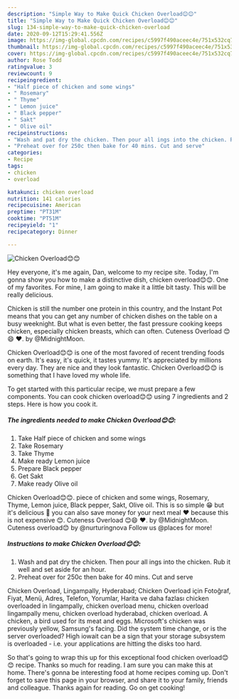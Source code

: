 ```yaml
---
description: "Simple Way to Make Quick Chicken Overload😊😊"
title: "Simple Way to Make Quick Chicken Overload😊😊"
slug: 134-simple-way-to-make-quick-chicken-overload
date: 2020-09-12T15:29:41.556Z
image: https://img-global.cpcdn.com/recipes/c5997f490aceec4e/751x532cq70/chicken-overload😊😊-recipe-main-photo.jpg
thumbnail: https://img-global.cpcdn.com/recipes/c5997f490aceec4e/751x532cq70/chicken-overload😊😊-recipe-main-photo.jpg
cover: https://img-global.cpcdn.com/recipes/c5997f490aceec4e/751x532cq70/chicken-overload😊😊-recipe-main-photo.jpg
author: Rose Todd
ratingvalue: 3
reviewcount: 9
recipeingredient:
- "Half piece of chicken and some wings"
- " Rosemary"
- " Thyme"
- " Lemon juice"
- " Black pepper"
- " Sakt"
- " Olive oil"
recipeinstructions:
- "Wash and pat dry the chicken. Then pour all ings into the chicken. Rub it well and set aside for an hour."
- "Preheat over for 250c then bake for 40 mins. Cut and serve"
categories:
- Recipe
tags:
- chicken
- overload

katakunci: chicken overload 
nutrition: 141 calories
recipecuisine: American
preptime: "PT31M"
cooktime: "PT51M"
recipeyield: "1"
recipecategory: Dinner

---
```



![Chicken Overload😊😊](https://img-global.cpcdn.com/recipes/c5997f490aceec4e/751x532cq70/chicken-overload😊😊-recipe-main-photo.jpg)

Hey everyone, it's me again, Dan, welcome to my recipe site. Today, I'm gonna show you how to make a distinctive dish, chicken overload😊😊. One of my favorites. For mine, I am going to make it a little bit tasty. This will be really delicious.

Chicken is still the number one protein in this country, and the Instant Pot means that you can get any number of chicken dishes on the table on a busy weeknight. But what is even better, the fast pressure cooking keeps chicken, especially chicken breasts, which can often. Cuteness Overload 😊😄 ❤. by @MidnightMoon.

Chicken Overload😊😊 is one of the most favored of recent trending foods on earth. It's easy, it's quick, it tastes yummy. It's appreciated by millions every day. They are nice and they look fantastic. Chicken Overload😊😊 is something that I have loved my whole life.


To get started with this particular recipe, we must prepare a few components. You can cook chicken overload😊😊 using 7 ingredients and 2 steps. Here is how you cook it.

<!--inarticleads1-->

##### The ingredients needed to make Chicken Overload😊😊:

1. Take Half piece of chicken and some wings
1. Take  Rosemary
1. Take  Thyme
1. Make ready  Lemon juice
1. Prepare  Black pepper
1. Get  Sakt
1. Make ready  Olive oil


Chicken Overload😊😊. piece of chicken and some wings, Rosemary, Thyme, Lemon juice, Black pepper, Sakt, Olive oil. This is so simple 😁 but it&#39;s delicious 🤤 you can also save money for your next meal ❤ because this is not expensive 😊. Cuteness Overload 😊😄 ❤. by @MidnightMoon. Cuteness overload😊 by @nurturingnova Follow us @places for more! 

<!--inarticleads2-->

##### Instructions to make Chicken Overload😊😊:

1. Wash and pat dry the chicken. Then pour all ings into the chicken. Rub it well and set aside for an hour.
1. Preheat over for 250c then bake for 40 mins. Cut and serve


Chicken Overload, Lingampally, Hyderabad; Chicken Overload için Fotoğraf, Fiyat, Menü, Adres, Telefon, Yorumlar, Harita ve daha fazlası chicken overloaded in lingampally, chicken overload menu, chicken overload lingampally menu, chicken overload hyderabad, chicken overload. A chicken, a bird used for its meat and eggs. Microsoft&#39;s chicken was previously yellow, Samsung&#39;s facing. Did the system time change, or is the server overloaded? High iowait can be a sign that your storage subsystem is overloaded - i.e. your applications are hitting the disks too hard. 

So that's going to wrap this up for this exceptional food chicken overload😊😊 recipe. Thanks so much for reading. I am sure you can make this at home. There's gonna be interesting food at home recipes coming up. Don't forget to save this page in your browser, and share it to your family, friends and colleague. Thanks again for reading. Go on get cooking!
